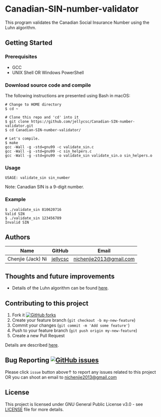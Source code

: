 # Canadian-SIN-number-validator
This program validates the Canadian Social Insurance Number using the Luhn algorithm.

## Getting Started

### Prerequisites

* GCC
* UNIX Shell OR Windows PowerShell

### Download source code and compile
The following instructions are presented using Bash in macOS:
```
# Change to HOME directory
$ cd ~

# Clone this repo and 'cd' into it
$ git clone https://github.com/jellycsc/Canadian-SIN-number-validator.git
$ cd Canadian-SIN-number-validator/

# Let's compile.
$ make
gcc -Wall -g -std=gnu99 -c validate_sin.c
gcc -Wall -g -std=gnu99 -c sin_helpers.c
gcc -Wall -g -std=gnu99 -o validate_sin validate_sin.o sin_helpers.o
```

### Usage
```
USAGE: validate_sin sin_number
```
Note: Canadian SIN is a 9-digit number.

### Example
```
$ ./validate_sin 810620716
Valid SIN
$ ./validate_sin 123456789
Invalid SIN
```

## Authors

| Name                    | GitHub                                     | Email
| ----------------------- | ------------------------------------------ | -------------------------
| Chenjie (Jack) Ni       | [jellycsc](https://github.com/jellycsc)    | nichenjie2013@gmail.com

## Thoughts and future improvements

* Details of the Luhn algorithm can be found [here](https://en.wikipedia.org/wiki/Luhn_algorithm).

## Contributing to this project

1. Fork it [![GitHub forks](https://img.shields.io/github/forks/jellycsc/Canadian-SIN-number-validator.svg?style=social&label=Fork&maxAge=2592000)](https://github.com/jellycsc/Canadian-SIN-number-validator/fork)
2. Create your feature branch (`git checkout -b my-new-feature`)
3. Commit your changes (`git commit -m 'Add some feature'`)
4. Push to your feature branch (`git push origin my-new-feature`)
5. Create a new Pull Request

Details are described [here](https://git-scm.com/book/en/v2/GitHub-Contributing-to-a-Project).

## Bug Reporting [![GitHub issues](https://img.shields.io/github/issues/jellycsc/Canadian-SIN-number-validator.svg)](https://github.com/jellycsc/Canadian-SIN-number-validator/issues/)

Please click `issue` button above↑ to report any issues related to this project  
OR you can shoot an email to <nichenjie2013@gmail.com>

## License
This project is licensed under GNU General Public License v3.0 - see [LICENSE](LICENSE) file for more details.

